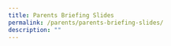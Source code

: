 ```yaml
---
title: Parents Briefing Slides
permalink: /parents/parents-briefing-slides/
description: ""
---
```

